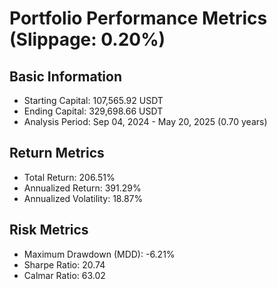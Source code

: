 # Portfolio Performance Metrics (Slippage: 0.20%)

## Basic Information

* Starting Capital: 107,565.92 USDT
* Ending Capital: 329,698.66 USDT
* Analysis Period: Sep 04, 2024 - May 20, 2025 (0.70 years)

## Return Metrics

* Total Return: 206.51%
* Annualized Return: 391.29%
* Annualized Volatility: 18.87%

## Risk Metrics

* Maximum Drawdown (MDD): -6.21%
* Sharpe Ratio: 20.74
* Calmar Ratio: 63.02
